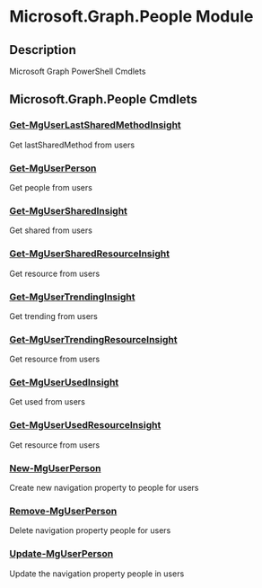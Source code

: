 ﻿---
Module Name: Microsoft.Graph.People
Module Guid: 56d5ba0b-9c44-4378-96b1-40356e2cc6a0
Download Help Link: https://docs.microsoft.com/en-us/powershell/module/microsoft.graph.people
Help Version: 1.0.0.0
Locale: en-US
---

# Microsoft.Graph.People Module
## Description
Microsoft Graph PowerShell Cmdlets

## Microsoft.Graph.People Cmdlets
### [Get-MgUserLastSharedMethodInsight](Get-MgUserLastSharedMethodInsight.md)
Get lastSharedMethod from users

### [Get-MgUserPerson](Get-MgUserPerson.md)
Get people from users

### [Get-MgUserSharedInsight](Get-MgUserSharedInsight.md)
Get shared from users

### [Get-MgUserSharedResourceInsight](Get-MgUserSharedResourceInsight.md)
Get resource from users

### [Get-MgUserTrendingInsight](Get-MgUserTrendingInsight.md)
Get trending from users

### [Get-MgUserTrendingResourceInsight](Get-MgUserTrendingResourceInsight.md)
Get resource from users

### [Get-MgUserUsedInsight](Get-MgUserUsedInsight.md)
Get used from users

### [Get-MgUserUsedResourceInsight](Get-MgUserUsedResourceInsight.md)
Get resource from users

### [New-MgUserPerson](New-MgUserPerson.md)
Create new navigation property to people for users

### [Remove-MgUserPerson](Remove-MgUserPerson.md)
Delete navigation property people for users

### [Update-MgUserPerson](Update-MgUserPerson.md)
Update the navigation property people in users

